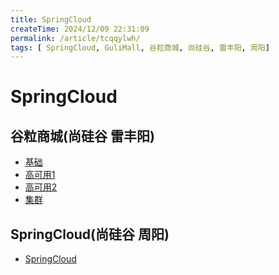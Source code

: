 ```yaml
---
title: SpringCloud
createTime: 2024/12/09 22:31:09
permalink: /article/tcqqylwh/
tags: [ SpringCloud, GuliMall, 谷粒商城, 尚硅谷, 雷丰阳, 周阳]
---
```

# SpringCloud

## 谷粒商城(尚硅谷 雷丰阳)
- [基础](./GuliMall_base.md)
- [高可用1](./GuliMall_high(1).md)
- [高可用2](./GuliMall_high(2).md)
- [集群](./GuliMall_cluster.md)

## SpringCloud(尚硅谷 周阳)
- [SpringCloud](./SpringCloud.md)